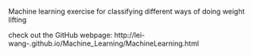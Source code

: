 Machine learning exercise for classifying different ways of doing weight lifting


check out the GitHub webpage: http://lei-wang-.github.io/Machine_Learning/MachineLearning.html
